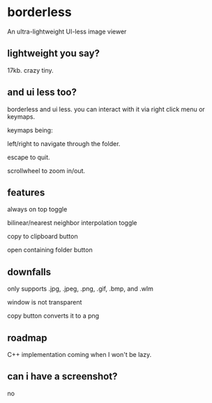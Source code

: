 # borderless

An ultra-lightweight UI-less image viewer

## lightweight you say?

17kb. crazy tiny.

## and ui less too?

borderless and ui less. you can interact with it via right click menu or keymaps.

keymaps being:

left/right to navigate through the folder.

escape to quit.

scrollwheel to zoom in/out.

## features

always on top toggle

bilinear/nearest neighbor interpolation toggle

copy to clipboard button

open containing folder button

## downfalls

only supports .jpg, .jpeg, .png, .gif, .bmp, and .wlm

window is not transparent

copy button converts it to a png

## roadmap

C++ implementation coming when I won't be lazy.

## can i have a screenshot?

no
